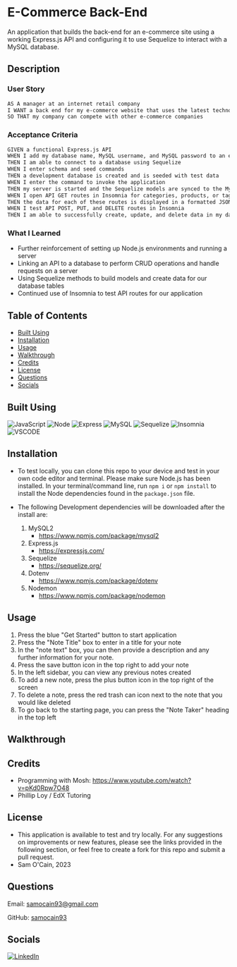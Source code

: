 # E-Commerce Back-End
An application that builds the back-end for an e-commerce site using a working Express.js API and configuring it to use Sequelize to interact with a MySQL database.

## Description




### User Story

```md
AS A manager at an internet retail company
I WANT a back end for my e-commerce website that uses the latest technologies
SO THAT my company can compete with other e-commerce companies
```

### Acceptance Criteria


```md
GIVEN a functional Express.js API
WHEN I add my database name, MySQL username, and MySQL password to an environment variable file
THEN I am able to connect to a database using Sequelize
WHEN I enter schema and seed commands
THEN a development database is created and is seeded with test data
WHEN I enter the command to invoke the application
THEN my server is started and the Sequelize models are synced to the MySQL database
WHEN I open API GET routes in Insomnia for categories, products, or tags
THEN the data for each of these routes is displayed in a formatted JSON
WHEN I test API POST, PUT, and DELETE routes in Insomnia
THEN I am able to successfully create, update, and delete data in my database
```

### What I Learned
- Further reinforcement of setting up Node.js environments and running a server 
- Linking an API to a database to perform CRUD operations and handle requests on a server
- Using Sequelize methods to build models and create data for our database tables
- Continued use of Insomnia to test API routes for our application


## Table of Contents

- [Built Using](#built-using)
- [Installation](#installation)
- [Usage](#usage)
- [Walkthrough](#walkthrough)
- [Credits](#credits)
- [License](#license)
- [Questions](#questions)
- [Socials](#socials)


## Built Using
![JavaScript](https://img.shields.io/badge/JavaScript-323330?style=for-the-badge&logo=javascript&logoColor=F7DF1E) ![Node](https://img.shields.io/badge/Node.js-339933?style=for-the-badge&logo=nodedotjs&logoColor=white
) ![Express](https://img.shields.io/badge/Express.js-000000?style=for-the-badge&logo=express&logoColor=white
) ![MySQL](https://img.shields.io/badge/MySQL-005C84?style=for-the-badge&logo=mysql&logoColor=white) ![Sequelize](https://img.shields.io/badge/Sequelize-52B0E7?style=for-the-badge&logo=Sequelize&logoColor=white) ![Insomnia](https://img.shields.io/badge/Insomnia-5849be?style=for-the-badge&logo=Insomnia&logoColor=white) ![VSCODE](https://img.shields.io/badge/VSCode-0078D4?style=for-the-badge&logo=visual%20studio%20code&logoColor=white
)



## Installation



- To test locally, you can clone this repo to your device and test in your own code editor and terminal. 
Please make sure Node.js has been installed. In your terminal/command line, run `npm i` or `npm install` to install the Node dependencies found in the `package.json` file.

- The following Development dependencies will be downloaded after the install are:  
   1. MySQL2
        - https://www.npmjs.com/package/mysql2
   2. Express.js
        - https://expressjs.com/
   3. Sequelize
        - https://sequelize.org/
   4. Dotenv
        - https://www.npmjs.com/package/dotenv
   5. Nodemon
        - https://www.npmjs.com/package/nodemon

   


## Usage  

1. Press the blue "Get Started" button to start application
2. Press the "Note Title" box to enter in a title for your note
3. In the "note text" box, you can then provide a description and any further information for your note. 
4. Press the save button icon in the top right to add your note
5. In the left sidebar, you can view any previous notes created
6. To add a new note, press the plus button icon in the top right of the screen
7. To delete a note, press the red trash can icon next to the note that you would like deleted
8. To go back to the starting page, you can press the "Note Taker" heading in the top left 


## Walkthrough



## Credits

- Programming with Mosh: https://www.youtube.com/watch?v=pKd0Rpw7O48
- Phillip Loy / EdX Tutoring 

## License

- This application is available to test and try locally. For any suggestions on improvements or new features, please see the links provided in the following section, or feel free to create a fork for this repo and submit a pull request.
- Sam O'Cain, 2023


## Questions

Email: [samocain93@gmail.com](mailto:samocain93@gmail.com)  

GitHub: [samocain93](https://github.com/samocain93)  

## Socials

[![LinkedIn](https://img.shields.io/badge/LinkedIn-samocain-blue)](https://www.linkedin.com/in/samocain/)
